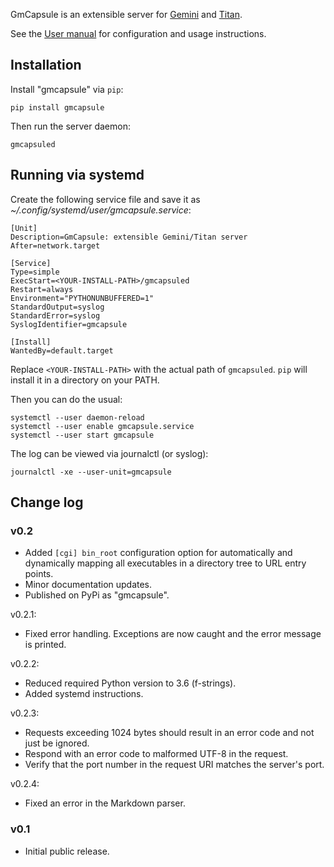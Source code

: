 GmCapsule is an extensible server for [Gemini](https://gemini.circumlunar.space/) and [Titan](https://transjovian.org/titan/).

See the [User manual](https://geminispace.org/gmcapsule/gmcapsule.html) for configuration and usage instructions.

## Installation

Install "gmcapsule" via `pip`:

    pip install gmcapsule

Then run the server daemon:

    gmcapsuled

## Running via systemd

Create the following service file and save it as _~/.config/systemd/user/gmcapsule.service_:

    [Unit]
    Description=GmCapsule: extensible Gemini/Titan server
    After=network.target
    
    [Service]
    Type=simple
    ExecStart=<YOUR-INSTALL-PATH>/gmcapsuled
    Restart=always
    Environment="PYTHONUNBUFFERED=1"
    StandardOutput=syslog
    StandardError=syslog
    SyslogIdentifier=gmcapsule
    
    [Install]
    WantedBy=default.target

Replace `<YOUR-INSTALL-PATH>` with the actual path of `gmcapsuled`. `pip` will install it in a directory on your PATH.

Then you can do the usual:

    systemctl --user daemon-reload
    systemctl --user enable gmcapsule.service
    systemctl --user start gmcapsule

The log can be viewed via journalctl (or syslog):

    journalctl -xe --user-unit=gmcapsule

## Change log

### v0.2

* Added `[cgi] bin_root` configuration option for automatically and dynamically mapping all executables in a directory tree to URL entry points.
* Minor documentation updates.
* Published on PyPi as "gmcapsule".

v0.2.1:

* Fixed error handling. Exceptions are now caught and the error message is printed.

v0.2.2:

* Reduced required Python version to 3.6 (f-strings).
* Added systemd instructions.

v0.2.3:

* Requests exceeding 1024 bytes should result in an error code and not just be ignored.
* Respond with an error code to malformed UTF-8 in the request.
* Verify that the port number in the request URI matches the server's port.

v0.2.4:

* Fixed an error in the Markdown parser.

### v0.1

* Initial public release.
